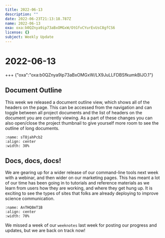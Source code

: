 ```yaml
---
title: 2022-06-13
description: ""
date: 2022-06-23T21:13:18.787Z
name: 2022-06-13
oxa: oxa:b0QZnya9ip73aBxOMGxW/OtGfvCYurEvUsC8gfCS6
license: {}
subject: Weekly Update
---
```


# 2022-06-13

+++ {"oxa":"oxa:b0QZnya9ip73aBxOMGxW/LX9JuLLFDBSfkumkBlJO.1"}

## Document Outline

This week we released a document outline view, which shows all of the headers on the page. This can be accessed from the navigation and can toggle between all project documents and the list of headers on the document you are currently viewing. As a part of these changes you can also open/close the project thumbnail to give yourself more room to see the outline of long documents.

```{figure} images/b0QZnya9ip73aBxOMGxW-OzAudVWsLkdg9KNG6qgl-v1.gif
:name: sT8jahPcb2
:align: center
:width: 30%
```

## Docs, docs, docs!

We are gearing up for a wider release of our command-line tools next week with a webinar, and then wider on our marketing pages. This has meant a lot of our time has been going in to tutorials and reference materials as we learn from users how they are working, and where they get hung up. It is exciting to see the types of sites that folks are already deploying to improve science communication.

```{figure} images/b0QZnya9ip73aBxOMGxW-sKhb9O9yQzSexDLrRNuk-v1.png
:name: AnTHQ8mT1B
:align: center
:width: 70%
```

We missed a week of our `weeknotes` last week for posting our progress and updates, but we are back on track now!

